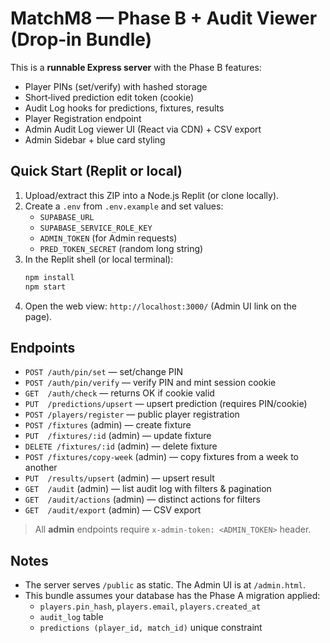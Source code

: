 # MatchM8 — Phase B + Audit Viewer (Drop‑in Bundle)

This is a **runnable Express server** with the Phase B features:
- Player PINs (set/verify) with hashed storage
- Short‑lived prediction edit token (cookie)
- Audit Log hooks for predictions, fixtures, results
- Player Registration endpoint
- Admin Audit Log viewer UI (React via CDN) + CSV export
- Admin Sidebar + blue card styling

## Quick Start (Replit or local)

1) Upload/extract this ZIP into a Node.js Replit (or clone locally).
2) Create a `.env` from `.env.example` and set values:
   - `SUPABASE_URL`
   - `SUPABASE_SERVICE_ROLE_KEY`
   - `ADMIN_TOKEN` (for Admin requests)
   - `PRED_TOKEN_SECRET` (random long string)
3) In the Replit shell (or local terminal):
   ```bash
   npm install
   npm start
   ```
4) Open the web view: `http://localhost:3000/` (Admin UI link on the page).

## Endpoints
- `POST /auth/pin/set` — set/change PIN
- `POST /auth/pin/verify` — verify PIN and mint session cookie
- `GET  /auth/check` — returns OK if cookie valid
- `PUT  /predictions/upsert` — upsert prediction (requires PIN/cookie)
- `POST /players/register` — public player registration
- `POST /fixtures` (admin) — create fixture
- `PUT  /fixtures/:id` (admin) — update fixture
- `DELETE /fixtures/:id` (admin) — delete fixture
- `POST /fixtures/copy-week` (admin) — copy fixtures from a week to another
- `PUT  /results/upsert` (admin) — upsert result
- `GET  /audit` (admin) — list audit log with filters & pagination
- `GET  /audit/actions` (admin) — distinct actions for filters
- `GET  /audit/export` (admin) — CSV export

> All **admin** endpoints require `x-admin-token: <ADMIN_TOKEN>` header.

## Notes
- The server serves `/public` as static. The Admin UI is at `/admin.html`.
- This bundle assumes your database has the Phase A migration applied:
  - `players.pin_hash`, `players.email`, `players.created_at`
  - `audit_log` table
  - `predictions (player_id, match_id)` unique constraint

